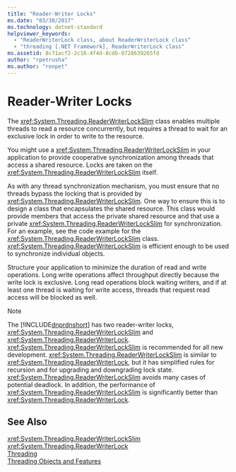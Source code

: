 ```yaml
---
title: "Reader-Writer Locks"
ms.date: "03/30/2017"
ms.technology: dotnet-standard
helpviewer_keywords: 
  - "ReaderWriterLock class, about ReaderWriterLock class"
  - "threading [.NET Framework], ReaderWriterLock class"
ms.assetid: 8c71acf2-2c18-4f4d-8cdb-0728639265fd
author: "rpetrusha"
ms.author: "ronpet"
---
```

# Reader-Writer Locks
The <xref:System.Threading.ReaderWriterLockSlim> class enables multiple threads to read a resource concurrently, but requires a thread to wait for an exclusive lock in order to write to the resource.  
  
 You might use a <xref:System.Threading.ReaderWriterLockSlim> in your application to provide cooperative synchronization among threads that access a shared resource. Locks are taken on the <xref:System.Threading.ReaderWriterLockSlim> itself.  
  
 As with any thread synchronization mechanism, you must ensure that no threads bypass the locking that is provided by <xref:System.Threading.ReaderWriterLockSlim>. One way to ensure this is to design a class that encapsulates the shared resource. This class would provide members that access the private shared resource and that use a private <xref:System.Threading.ReaderWriterLockSlim> for synchronization. For an example, see the code example for the <xref:System.Threading.ReaderWriterLockSlim> class. <xref:System.Threading.ReaderWriterLockSlim> is efficient enough to be used to synchronize individual objects.  
  
 Structure your application to minimize the duration of read and write operations. Long write operations affect throughput directly because the write lock is exclusive. Long read operations block waiting writers, and if at least one thread is waiting for write access, threads that request read access will be blocked as well.  
  
> [!NOTE]
>  The [!INCLUDE[dnprdnshort](../../../includes/dnprdnshort-md.md)] has two reader-writer locks, <xref:System.Threading.ReaderWriterLockSlim> and <xref:System.Threading.ReaderWriterLock>. <xref:System.Threading.ReaderWriterLockSlim> is recommended for all new development. <xref:System.Threading.ReaderWriterLockSlim> is similar to <xref:System.Threading.ReaderWriterLock>, but it has simplified rules for recursion and for upgrading and downgrading lock state. <xref:System.Threading.ReaderWriterLockSlim> avoids many cases of potential deadlock. In addition, the performance of <xref:System.Threading.ReaderWriterLockSlim> is significantly better than <xref:System.Threading.ReaderWriterLock>.  
  
## See Also  
 <xref:System.Threading.ReaderWriterLockSlim>  
 <xref:System.Threading.ReaderWriterLock>  
 [Threading](../../../docs/standard/threading/index.md)  
 [Threading Objects and Features](../../../docs/standard/threading/threading-objects-and-features.md)
